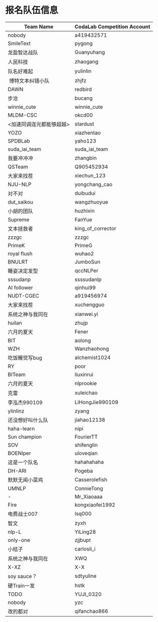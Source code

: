 # 报名队伍信息

|Team Name     |CodaLab Competition Account |
|---------------|-----------------------------|
| nobody        | a419432571                   |
| SmileText     | pygong                      |
| 龙盈智达战队        | Guanyuhang                  |
| 人民科技          | zhaogang                    |
| 队名好难起         | yulinlin                    |
|  博特文本纠错小队     | zhjfz                       |
| DAWN          | redbird                     |
| 步沧            | bucang                      |
| winnie_cute   | winnie_cute                 |
| MLDM-CSC      | okcd00                      |
| <加速同调连光都能够超越> | stardust                    |
| YOZO          | xiazhentao                  |
| SPDBLab       | yaho123                     |
| suda_iai_team | suda_iai_team               |
| 我要冲冲冲         | zhangbin                    |
| QSTeam        | Q905452934                  |
| 大家来找茬         | xiechun_123                 |
| NJU-NLP       | yongchang_cao               |
| 对不对           | duibudui                    |
| dut_saikou    | wangzhuoyue                 |
| 小胡的团队         | huzhixin                    |
| Supreme       | FanYue                      |
| 文本拯救者         | king_of_corrector           |
| zzzgc         | zzzgc                       |
| PrimeK        | PrimeG                      |
| royal flush   | wuhao2                      |
| BNULRT        | JumboSun                    |
| 睡姿决定发型        | qccNLPer                    |
| sssudanp      | ssssudanlp                  |
| AI follower   | qinhui99                    |
| NUDT-CGEC     | a919456974                  |
| 大家来找茬         | xuchengguo                  |
| 系统之神与我同在      | xianwei.yi                  |
| huilan        | zhujp                       |
| 六月的夏天         | Fener                       |
| BIT           | aolong                      |
| WZH           | Wanzhaohong                 |
| 吃饭睡觉写bug      | alchemist1024               |
| RY            | poor                        |
| BITeam        | liuxinrui                   |
| 六月的夏天         | nlprookie                   |
| 克雷            | xuleichao                   |
| 李泓杰990109     | LiHongJie990109             |
| ylinlinz      | zyang                       |
| 还没想好叫什么队      | jiahao12138                 |
|haha-learn|	nipi|
|Sun champion	| FourierTT|
|SOV	| shifenglin|
|BOENlper|	uloveqian |
| 这是一个队名|	hahahahaha |
| DH-ARI	| Pogeba|
| 默默无闻小菜鸡 | 	Casserolefish|
| UMNLP	| ConnieTong |
| -	| Mr_Xiaoaaa |
| Fire | 	kongxiaofei1992 |
| 电费战士007 |	lsq000 |
| 智文|	zyxh |
| nlp-L	 | YiLing28 |
| only-one |	zjjbupt |
| 小桔子	| carlosli_i |
| 系统之神与我同在 |	XWQ |
 |X-XZ	| X-X |
 | soy sauce？|	sdtyuline |
|硬Train一发	|hstk |
|TODO	|YUJI_0320 |
|nobody	|yzc |
|改的都对	|qifanchao866 |
